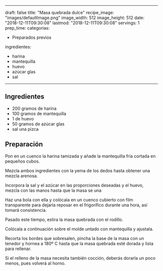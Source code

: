 
---
draft: false
title: "Masa quebrada dulce"
recipe_image: "images/defaultImage.png"
image_width: 512
image_height: 512
date: "2018-12-11T09:30:08"
lastmod: "2018-12-11T09:30:08"
servings: 1
prep_time: 
categorias:
  - Preparados previos

ingredientes:
  - harina
  - mantequilla
  - huevo
  - azúcar glas
  - sal
---

## Ingredientes
- 200 gramos de harina
- 100 gramos de mantequilla
- 1  de huevo
- 50 gramos de azúcar glas
- sal una pizca

## Preparación
Pon en un cuenco la harina tamizada y añade la mantequilla fría cortada en pequeños cubos.

Mezcla ambos ingredientes con la yema de los dedos hasta obtener una mezcla arenosa. 

Incorpora la sal y el azúcar en las proporciones deseadas y el huevo, mezcla con las manos hasta que la masa se una

Haz una bola con ella y colócala en un cuenco cubierto con film transparente para dejarla reposar en el frigorífico durante una hora, así tomará consistencia.

Pasado este tiempo, estira la masa quebrada con el rodillo.

Colócala a continuación sobre el molde untado con mantequilla y ajustala.

Recorta los bordes que sobresalen, pincha la base de la masa con un tenedor y hornea a 180º C hasta que la masa quebrada esté dorada y lista para rellenar. 

Si el relleno de la masa necesita también cocción, deberás dorarla un poco menos, pues volverá al horno.


